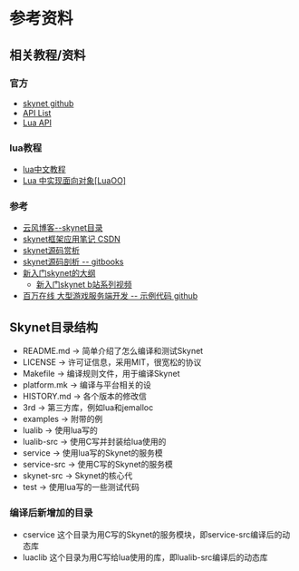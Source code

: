 # 参考资料

## 相关教程/资料

### 官方

* [skynet github](https://github.com/cloudwu/skynet)
* [API List](https://github.com/cloudwu/skynet/wiki/APIList)
* [Lua API](https://github.com/cloudwu/skynet/wiki/LuaAPI)

### lua教程

* [lua中文教程](https://www.runoob.com/lua/lua-tutorial.html)
* [Lua 中实现面向对象[LuaOO]](https://blog.codingnow.com/cloud/LuaOO)

### 参考

* [云风博客--skynet目录](https://blog.codingnow.com/eo/skynet/)
* [skynet框架应用笔记 CSDN](https://blog.csdn.net/qq769651718/category_7480207.html)
* [skynet源码赏析](https://www.cnblogs.com/still-smile/p/15675806.html)
* [skynet源码剖析 -- gitbooks](https://zhongyiqun.gitbooks.io/skynet/content/)
* [新入门skynet的大纲](https://www.cnblogs.com/waittingforyou/p/16933794.html)
  * [新入门skynet b站系列视频](https://www.cnblogs.com/waittingforyou/p/16933794.html)
* [百万在线 大型游戏服务端开发 -- 示例代码 github](https://github.com/luopeiyu/million_game_server)
  
## Skynet目录结构

* README.md -> 简单介绍了怎么编译和测试Skynet
* LICENSE -> 许可证信息，采用MIT，很宽松的协议
* Makefile -> 编译规则文件，用于编译Skynet
* platform.mk -> 编译与平台相关的设
* HISTORY.md -> 各个版本的修改信
* 3rd -> 第三方库，例如lua和jemalloc
* examples -> 附带的例
* lualib -> 使用lua写的
* lualib-src -> 使用C写并封装给lua使用的
* service -> 使用lua写的Skynet的服务模
* service-src -> 使用C写的Skynet的服务模
* skynet-src -> Skynet的核心代
* test -> 使用lua写的一些测试代码

### 编译后新增加的目录

* cservice 这个目录为用C写的Skynet的服务模块，即service-src编译后的动态库
* luaclib 这个目录为用C写给lua使用的库，即lualib-src编译后的动态库
